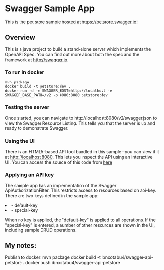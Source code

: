 # Swagger Sample App

This is the pet store sample hosted at https://petstore.swagger.io!

## Overview
This is a java project to build a stand-alone server which implements the OpenAPI Spec.  You can find out 
more about both the spec and the framework at http://swagger.io. 

### To run in docker

```
mvn package
docker build -t petstore:dev .
docker run -d -e SWAGGER_HOST=http://localhost -e SWAGGER_BASE_PATH=/v2 -p 8080:8080 petstore:dev
```

### Testing the server
Once started, you can navigate to http://localhost:8080/v2/swagger.json to view the Swagger Resource Listing.
This tells you that the server is up and ready to demonstrate Swagger.

### Using the UI
There is an HTML5-based API tool bundled in this sample--you can view it it at [http://localhost:8080](http://localhost:8080). This lets you inspect the API using an interactive UI.  You can access the source of this code from [here](https://github.com/swagger-api/swagger-ui)

### Applying an API key
The sample app has an implementation of the Swagger ApiAuthorizationFilter.  This restricts access to resources
based on api-key.  There are two keys defined in the sample app:

<li>- default-key</li>

<li>- special-key</li>

When no key is applied, the "default-key" is applied to all operations.  If the "special-key" is entered, a
number of other resources are shown in the UI, including sample CRUD operations.



## My notes:
Publish to docker:
mvn package
docker build -t ibnxotabu4/swagger-api-petstore .
docker push ibnxotabu4/swagger-api-petstore